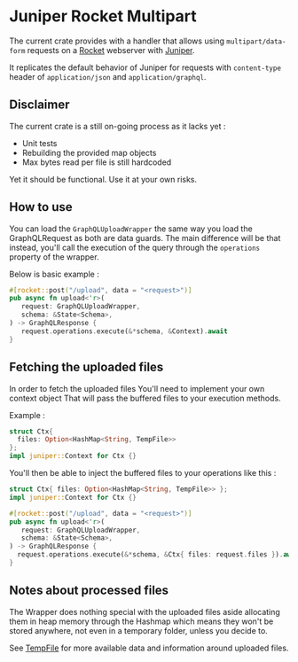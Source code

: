# Juniper Rocket Multipart

The current crate provides with a handler that allows using `multipart/data-form` requests on a [Rocket](https://rocket.rs/) webserver with [Juniper](https://github.com/graphql-rust/juniper).

It replicates the default behavior of Juniper for requests with `content-type` header of `application/json` and `application/graphql`. 

## Disclaimer 

The current crate is a still on-going process as it lacks yet :

- Unit tests
- Rebuilding the provided map objects
- Max bytes read per file is still hardcoded

Yet it should be functional. Use it at your own risks. 

## How to use 

You can load the `GraphQLUploadWrapper` the same way you load the GraphQLRequest as both are data guards.
The main difference will be that instead, you'll call the
 execution of the query through the `operations` property
 of the wrapper.

  Below is basic example :

 ```rust
 #[rocket::post("/upload", data = "<request>")]
 pub async fn upload<'r>(
    request: GraphQLUploadWrapper,
    schema: &State<Schema>,
 ) -> GraphQLResponse {
    request.operations.execute(&*schema, &Context).await
}
 ```

 ## Fetching the uploaded files

 In order to fetch the uploaded files
 You'll need to implement your own context object
 That will pass the buffered files to your execution methods.

 Example :
 ```rust
 struct Ctx{
   files: Option<HashMap<String, TempFile>>
 };
 impl juniper::Context for Ctx {}
 ```

 You'll then be able to inject the buffered files to your
 operations like this :
 ```rust
 struct Ctx{ files: Option<HashMap<String, TempFile>> };
 impl juniper::Context for Ctx {}

 #[rocket::post("/upload", data = "<request>")]
 pub async fn upload<'r>(
    request: GraphQLUploadWrapper,
    schema: &State<Schema>,
 ) -> GraphQLResponse {
   request.operations.execute(&*schema, &Ctx{ files: request.files }).await
 }
 ```

 ## Notes about processed files

 The Wrapper does nothing special with the uploaded files aside
 allocating them in heap memory through the Hashmap which means
 they won't be stored anywhere, not even in a temporary folder,
 unless you decide to.

 See [TempFile](./src/temp_file.rs) for more available data and information around uploaded files.